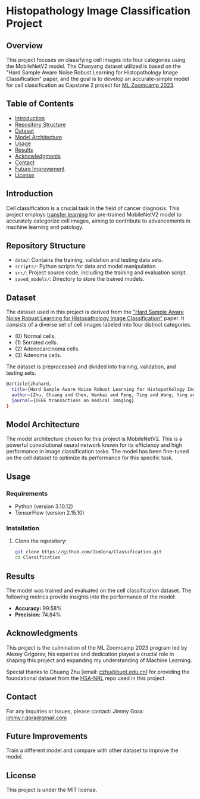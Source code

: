 # Histopathology Image Classification Project

## Overview

This project focuses on classifying cell images into four categories using the MobileNetV2 model. The Chaoyang dataset utilized is based on the "Hard Sample Aware Noise Robust Learning for Histopathology Image Classification" paper, and the goal is to develop an accurate-simple model for cell classification as Capstone 2 project for [ML Zoomcamp 2023](https://github.com/DataTalksClub/machine-learning-zoomcamp).

## Table of Contents

- [Introduction](#introduction)
- [Repository Structure](#repository-structure)
- [Dataset](#dataset)
- [Model Architecture](#model-architecture)
- [Usage](#usage)
- [Results](#results)
- [Acknowledgments](#acknowledgments)
- [Contact](#contact)
- [Future Improvement](#future-improvement)
- [License](#license)

## Introduction

Cell classification is a crucial task in the field of cancer diagnosis. This project employs [transfer learning](https://keras.io/guides/transfer_learning/) for pre-trained MobileNetV2 model to accurately categorize cell images, aiming to contribute to advancements in machine learning and patology.

## Repository Structure

- `data/`: Contains the training, validation and testing data sets.
- `scripts/`: Python scripts for data and model manipulation.
- `src/`: Project source code, including the training and evaluation script.
- `saved_models/`: Directory to store the trained models.

## Dataset

The dataset used in this project is derived from the ["Hard Sample Aware Noise Robust Learning for Histopathology Image Classification"](https://ieeexplore.ieee.org/document/9600806) paper. It consists of a diverse set of cell images labeled into four distinct categories. 

- (0) Normal cells.
- (1) Serrated cells.
- (2) Adenocarcinoma cells.
- (3) Adenoma cells. 

The dataset is preprocessed and divided into training, validation, and testing sets.

```bash
@article{zhuhard,
  title={Hard Sample Aware Noise Robust Learning for Histopathology Image Classification},
  author={Zhu, Chuang and Chen, Wenkai and Peng, Ting and Wang, Ying and Jin, Mulan},
  journal={IEEE transactions on medical imaging}
}
```

## Model Architecture

The model architecture chosen for this project is MobileNetV2. This is a powerful convolutional neural network known for its efficiency and high performance in image classification tasks. The model has been fine-tuned on the cell dataset to optimize its performance for this specific task.

## Usage

### Requirements

- Python (version 3.10.12)
- TensorFlow (version 2.15.10)

### Installation

1. Clone the repository:

   ```bash
   git clone https://github.com/JimGora/Classification.git
   cd Classification

## Results

The model was trained and evaluated on the cell classification dataset. The following metrics provide insights into the performance of the model:

- **Accuracy:** 99.58%
- **Precision:** 74.84%

## Acknowledgments

This project is the culmination of the ML Zoomcamp 2023 program led by Alexey Grigorev, his expertise and dedication played a crucial role in shaping this project and expanding my understanding of Machine Learning.

Special thanks to Chuang Zhu [email: czhu@bupt.edu.cn] for providing the foundational dataset from the [HSA-NRL](https://github.com/bupt-ai-cz/HSA-NRL?tab=readme-ov-file) repo used in this project.

## Contact
For any inquiries or issues, please contact:
Jimmy Gora: jimmy.r.gora@gmail.com

## Future Improvements
Train a different model and compare with other dataset to improve the model.

## License
This project is under the MIT license.
